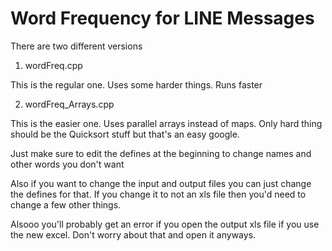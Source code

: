 # Word Frequency for LINE Messages
There are two different versions

1. wordFreq.cpp

This is the regular one. Uses some harder things. Runs faster


2. wordFreq_Arrays.cpp

This is the easier one. Uses parallel arrays instead of maps. Only hard thing should be the Quicksort stuff but that's an easy google.





Just make sure to edit the defines at the beginning to change names and other words you don't want

Also if you want to change the input and output files you can just change the defines for that. If you change it to not an xls file then you'd need to change a few other things.

Alsooo you'll probably get an error if you open the output xls file if you use the new excel. Don't worry about that and open it anyways.
